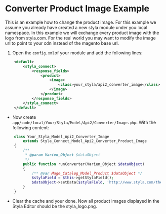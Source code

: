 # Converter Product Image Example

This is  an example how to change the product image. 
For this example we assume you already have created a new styla module under you local namespace. 
In this example we will exchange every product image with the logo from styla.com.
For the real world you may want to modify the image url to point to your cdn instead of the magento base url.

1. Open the `config.xml`of your module and add the following lines:
```xml
    <default>
        <styla_connect>
            <response_fields>
                <product>
                    <image>
                        <class>your_styla/api2_converter_image</class>
                    </image>
                </product>
            </response_fields>
        </styla_connect>
    </default>
```

- Now create `app/code/local/Your/Styla/Model/Api2/Converter/Image.php`. With the following content:
```php
    class Your_Styla_Model_Api2_Converter_Image
        extends Styla_Connect_Model_Api2_Converter_Product_Image
    {
        /**
         * @param Varien_Object $dataObject
         */
        public function runConverter(Varien_Object $dataObject)
        {
            /** @var Mage_Catalog_Model_Product $dataObject */
            $stylaField = $this->getStylaField();
            $dataObject->setData($stylaField, 'http://www.styla.com/themes/stylaV2/assets/images/styla_logo.png');
        }
    }
```
- Clear the cache and your done. Now all product images displayed in the Styla Editor should be the styla_logo.png.